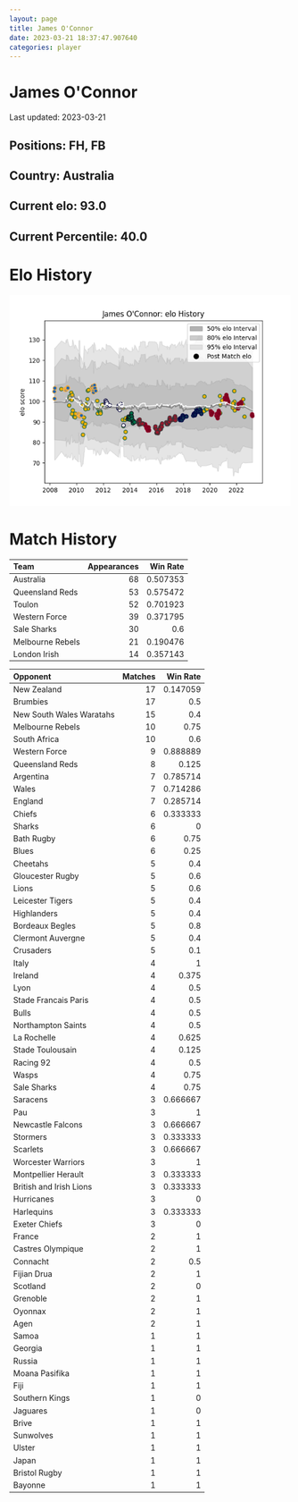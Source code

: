 ```yaml
---  
layout: page  
title: James O'Connor  
date: 2023-03-21 18:37:47.907640  
categories: player  
---
```

# James O'Connor


Last updated: 2023-03-21
## Positions: FH, FB

## Country: Australia

## Current elo: 93.0

## Current Percentile: 40.0

# Elo History


![elo history](history_JamesO'Connor.png)
# Match History


| Team             |   Appearances |   Win Rate |
|:-----------------|--------------:|-----------:|
| Australia        |            68 |   0.507353 |
| Queensland Reds  |            53 |   0.575472 |
| Toulon           |            52 |   0.701923 |
| Western Force    |            39 |   0.371795 |
| Sale Sharks      |            30 |   0.6      |
| Melbourne Rebels |            21 |   0.190476 |
| London Irish     |            14 |   0.357143 |

| Opponent                 |   Matches |   Win Rate |
|:-------------------------|----------:|-----------:|
| New Zealand              |        17 |   0.147059 |
| Brumbies                 |        17 |   0.5      |
| New South Wales Waratahs |        15 |   0.4      |
| Melbourne Rebels         |        10 |   0.75     |
| South Africa             |        10 |   0.6      |
| Western Force            |         9 |   0.888889 |
| Queensland Reds          |         8 |   0.125    |
| Argentina                |         7 |   0.785714 |
| Wales                    |         7 |   0.714286 |
| England                  |         7 |   0.285714 |
| Chiefs                   |         6 |   0.333333 |
| Sharks                   |         6 |   0        |
| Bath Rugby               |         6 |   0.75     |
| Blues                    |         6 |   0.25     |
| Cheetahs                 |         5 |   0.4      |
| Gloucester Rugby         |         5 |   0.6      |
| Lions                    |         5 |   0.6      |
| Leicester Tigers         |         5 |   0.4      |
| Highlanders              |         5 |   0.4      |
| Bordeaux Begles          |         5 |   0.8      |
| Clermont Auvergne        |         5 |   0.4      |
| Crusaders                |         5 |   0.1      |
| Italy                    |         4 |   1        |
| Ireland                  |         4 |   0.375    |
| Lyon                     |         4 |   0.5      |
| Stade Francais Paris     |         4 |   0.5      |
| Bulls                    |         4 |   0.5      |
| Northampton Saints       |         4 |   0.5      |
| La Rochelle              |         4 |   0.625    |
| Stade Toulousain         |         4 |   0.125    |
| Racing 92                |         4 |   0.5      |
| Wasps                    |         4 |   0.75     |
| Sale Sharks              |         4 |   0.75     |
| Saracens                 |         3 |   0.666667 |
| Pau                      |         3 |   1        |
| Newcastle Falcons        |         3 |   0.666667 |
| Stormers                 |         3 |   0.333333 |
| Scarlets                 |         3 |   0.666667 |
| Worcester Warriors       |         3 |   1        |
| Montpellier Herault      |         3 |   0.333333 |
| British and Irish Lions  |         3 |   0.333333 |
| Hurricanes               |         3 |   0        |
| Harlequins               |         3 |   0.333333 |
| Exeter Chiefs            |         3 |   0        |
| France                   |         2 |   1        |
| Castres Olympique        |         2 |   1        |
| Connacht                 |         2 |   0.5      |
| Fijian Drua              |         2 |   1        |
| Scotland                 |         2 |   0        |
| Grenoble                 |         2 |   1        |
| Oyonnax                  |         2 |   1        |
| Agen                     |         2 |   1        |
| Samoa                    |         1 |   1        |
| Georgia                  |         1 |   1        |
| Russia                   |         1 |   1        |
| Moana Pasifika           |         1 |   1        |
| Fiji                     |         1 |   1        |
| Southern Kings           |         1 |   0        |
| Jaguares                 |         1 |   0        |
| Brive                    |         1 |   1        |
| Sunwolves                |         1 |   1        |
| Ulster                   |         1 |   1        |
| Japan                    |         1 |   1        |
| Bristol Rugby            |         1 |   1        |
| Bayonne                  |         1 |   1        |